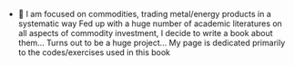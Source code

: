 - 👋 I am focused on commodities, trading metal/energy products in a systematic way
Fed up with a huge number of academic literatures on all aspects of commodity investment, I decide to write a book about them...
Turns out to be a huge project...
My page is dedicated primarily to the codes/exercises used in this book
<!---
otto1fudan/otto1fudan is a ✨ special ✨ repository because its `README.md` (this file) appears on your GitHub profile.
You can click the Preview link to take a look at your changes.
--->
